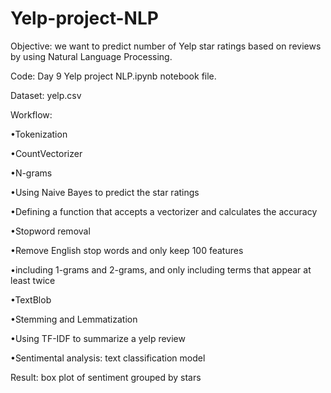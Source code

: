 # Yelp-project-NLP

Objective: we want to predict number of Yelp star ratings based on reviews by using Natural Language Processing. 

Code: Day 9 Yelp project NLP.ipynb notebook file.

Dataset: yelp.csv

Workflow: 

•Tokenization

•CountVectorizer

•N-grams

•Using Naive Bayes to predict the star ratings

•Defining a function that accepts a vectorizer and calculates the accuracy

•Stopword removal

•Remove English stop words and only keep 100 features

•including 1-grams and 2-grams, and only including terms that appear at least twice

•TextBlob

•Stemming and Lemmatization

•Using TF-IDF to summarize a yelp review

•Sentimental analysis: text classification model


Result: box plot of sentiment grouped by stars

